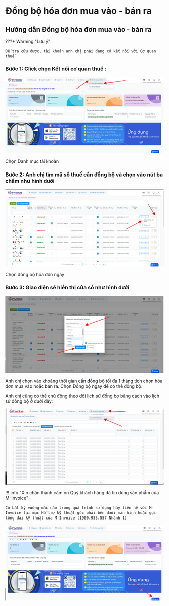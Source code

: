 # **Đồng bộ hóa đơn mua vào - bán ra**

## **Hướng dẫn Đồng bộ hóa đơn mua vào - bán ra**

???+ Warning "Lưu ý"

    Để tra cứu được, tài khoản anh chị phải đang có kết nối với Cơ quan thuế

### Bước 1: Click chọn Kết nối cơ quan thuế :

![Hình 1](../../assets/images/mSMI/msmi_dongBo_1.png)

Chọn Danh mục tài khoản

### Bước 2: Anh chị tìm mã số thuế cần đồng bộ và chọn vào nút ba chấm như hình dưới

![Hình 2](../../assets/images/mSMI/msmi_dongBo_2.png)

Chọn đòng bộ hóa đơn ngay

### Bước 3: Giao diện sẽ hiển thị cửa sổ như hình dưới

![Hình 3](../../assets/images/mSMI/msmi_dongBo_3.png)

Anh chị chọn vào khoảng thời gian cần đồng bộ tối đa 1 tháng tích chọn hóa đơn mua vào hoặc bán ra.
Chọn Đồng bộ ngay để có thể đồng bộ.

Anh chị cũng có thể chủ động theo dõi lịch sử đồng bọ bằng cách vào lịch sử đồng bộ ở dưới đây:

![Hình 4](../../assets/images/mSMI/msmi_dongBo_4.png)

!!! info "Xin chân thành cảm ơn Quý khách hàng đã tin dùng sản phẩm của M-Invoice"

    Có bất kỳ vướng mắc nào trong quá trình sử dụng hãy liên hệ với M-Invoice tại mục Hỗ trợ kỹ thuật góc phải bên dưới màn hình hoặc gọi tổng đài kỹ thuật của M-Invoice (1900.955.557 Nhánh 1)

![Hình 5](../../assets/images/mSMI/msmi_footer.png)
